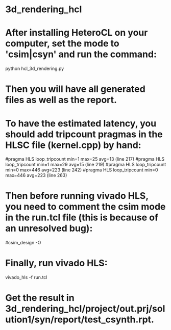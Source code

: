 # 3d_rendering_hcl
# After installing HeteroCL on your computer, set the mode to 'csim|csyn' and run the command:
python hcl_3d_rendering.py

# Then you will have all generated files as well as the report.

# To have the estimated latency, you should add tripcount pragmas in the HLSC file (kernel.cpp) by hand:
#pragma HLS loop_tripcount min=1 max=25 avg=13 (line 217)
#pragma HLS loop_tripcount min=1 max=29 avg=15 (line 219)
#pragma HLS loop_tripcount min=0 max=446 avg=223 (line 242)
#pragma HLS loop_tripcount min=0 max=446 avg=223 (line 263)

# Then before running vivado HLS, you need to comment the csim mode in the run.tcl file (this is because of an unresolved bug):
#csim_design -O

# Finally, run vivado HLS:
vivado_hls -f run.tcl

# Get the result in 3d_rendering_hcl/project/out.prj/solution1/syn/report/test_csynth.rpt.
